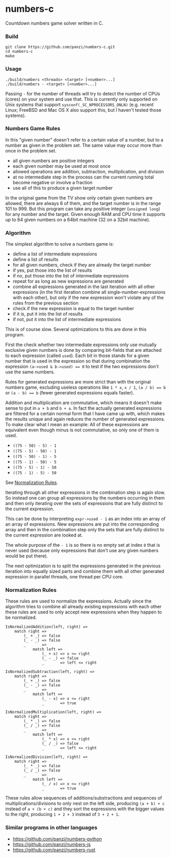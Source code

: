 numbers-c
=========

Countdown numbers game solver written in C.

### Build

```
git clone https://github.com/panzi/numbers-c.git
cd numbers-c
make
```

### Usage

```
./build/numbers <threads> <target> [<number>...]
./build/numbers - <target> [<number>...]
```

Passing `-` for the number of threads will try to detect the number of CPUs
(cores) on your system and use that. This is currently only supported on
Unix systems that support `sysconf(_SC_NPROCESSORS_ONLN)` (e.g. recent Linux;
FreeBSD and Mac OS X also support this, but I haven't tested those systems).

### Numbers Game Rules

In this "given number" doesn't refer to a certain value of a number, but to
a number as given in the problem set. The same value may occur more than once
in the problem set.

 * all given numbers are positive integers
 * each given number may be used at most once
 * allowed operations are addition, subtraction, multiplication, and division
 * at no intermediate step in the process can the current running total become
   negative or involve a fraction
 * use all of this to produce a given target number

In the original game from the TV show only certain given numbers are allowed,
there are always 6 of them, and the target number is in the range 101 to 999.
But this program can take any positive integer (`unsigned long`) for any number
and the target. Given enough RAM and CPU time it supports up to 64 given numbers
on a 64bit machine (32 on a 32bit machine).

### Algorithm

The simplest algorithm to solve a numbers game is:

 * define a list of intermediate expressions
 * define a list of results
 * for all given numbers, check if they are already the target number
  * if yes, put those into the list of results
  * if no, put those into the list of intermediate expressions
 * repeat for as long as new expressions are generated
  * combine all expressions generated in the last iteration with all other
    expressions (in the first iteration combine all single-number-expressions
    with each other), but only if the new expression won't violate any of the
    rules from the previous section
  * check if the new expression is equal to the target number
   * if it is, put it into the list of results
   * if not, put it into the list of intermediate expressions

This is of course slow. Several optimizations to this are done in this program.

First the check whether two intermediate expressions only use mutually exclusive
given numbers is done by comparing bit-fields that are attached to each
expression (called `used`). Each bit in those stands for a given number that is
used in the expression so that during combination the expression
`(a->used & b->used) == 0` to test if the two expressions don't use the same
numbers.

Rules for generated expressions are more strict than with the original numbers
game, excluding useless operations like `1 * x`, `x / 1`, `(a / b) == b` or
`(a - b) == b` (fewer generated expressions equals faster).

Addition and multiplication are commutative, which means it doesn't make sense
to put in `a + b` and `b + a`. In fact the actually generated expressions are
filtered for a certain normal form that I have came up with, which makes the
results unique and again reduces the number of generated expressions. To make
clear what I mean an example: All of these expressions are equivalent even
though minus is not commutative, so only one of them is used.

 * `((75 - 50) - 5) - 1`
 * `((75 - 5) - 50) - 1`
 * `((75 - 50) - 1) - 5`
 * `((75 - 1) - 50) - 5`
 * `((75 - 5) - 1) - 50`
 * `((75 - 1) - 5) - 50`

See [Normalization Rules](#normalization-rules).

Iterating through all other expressions in the combination step is again slow.
So instead one can group all expressions by the numbers occurring in them and
then only iterating over the sets of expressions that are fully distinct to the
current expression.

This can be done by interpreting `expr->used - 1` as an index into an array of
an array of expressions. New expressions are put into the corresponding array
and then in the combination step only the sets that are fully distinct to
the current expression are looked at.

The whole purpose of the `- 1` is so there is no empty set at index `0` that is
never used (because only expressions that don't use any given numbers would be
put there).

The next optimization is to split the expressions generated in the previous
iteration into equally sized parts and combine them with all other generated
expression in parallel threads, one thread per CPU core.

### Normalization Rules

These rules are used to normalize the expressions. Actually since the algorithm
tries to combine all already existing expressions with each other these rules
are used to only accept new expressions when they happen to be normalized.

```
IsNormalizedAddition(left, right) =>
	match right =>
		(_ + _) => false
		(_ - _) => false
		_       =>
			match left =>
				(_ + x) => x <= right
				(_ - _) => false
				_       => left <= right

IsNormalizedSubtraction(left, right) =>
	match right =>
		(_ + _) => false
		(_ - _) => false
		_       =>
			match left =>
				(_ - x) => x <= right
				_       => true

IsNormalizedMultiplication(left, right) =>
	match right =>
		(_ * _) => false
		(_ / _) => false
		_       =>
			match left =>
				(_ * x) => x <= right
				(_ / _) => false
				_       => left <= right

IsNormalizedDivision(left, right) =>
	match right =>
		(_ * _) => false
		(_ / _) => false
		_       =>
			match left =>
				(_ / x) => x <= right
				_       => true
```

These rules allow sequences of additions/substractions and sequences of
multiplications/divisions to only nest on the left side, producing `(a + b) + c`
instead of `a + (b + c)` and they sort the expressions with the bigger values to
the right, producing `1 + 2 + 3` instead of `3 + 2 + 1`.

### Similar programs in other languages

 * https://github.com/panzi/numbers-python
 * https://github.com/panzi/numbers-js
 * https://github.com/panzi/numbers-rust

